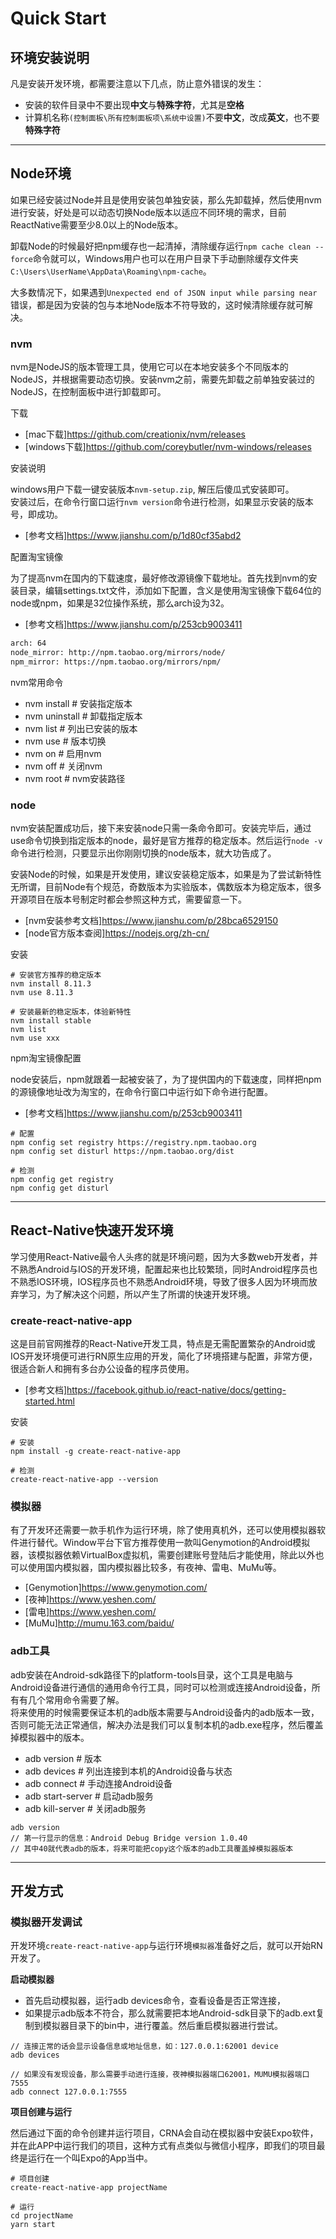 # Quick Start

## 环境安装说明

凡是安装开发环境，都需要注意以下几点，防止意外错误的发生：

- 安装的软件目录中不要出现**中文**与**特殊字符**，尤其是**空格**
- 计算机名称`(控制面板\所有控制面板项\系统中设置)`不要**中文**，改成**英文**，也不要**特殊字符**

- - - - - - - - - - - - - - - - - - - - - - - -

## Node环境

如果已经安装过Node并且是使用安装包单独安装，那么先卸载掉，然后使用nvm进行安装，好处是可以动态切换Node版本以适应不同环境的需求，目前ReactNative需要至少8.0以上的Node版本。<br />

卸载Node的时候最好把npm缓存也一起清掉，清除缓存运行`npm cache clean --force`命令就可以，Windows用户也可以在用户目录下手动删除缓存文件夹`C:\Users\UserName\AppData\Roaming\npm-cache`。<br />

大多数情况下，如果遇到`Unexpected end of JSON input while parsing near`错误，都是因为安装的包与本地Node版本不符导致的，这时候清除缓存就可解决。<br />

### **nvm**

nvm是NodeJS的版本管理工具，使用它可以在本地安装多个不同版本的NodeJS，并根据需要动态切换。安装nvm之前，需要先卸载之前单独安装过的NodeJS，在控制面板中进行卸载即可。

下载

- [mac下载]<https://github.com/creationix/nvm/releases>
- [windows下载]<https://github.com/coreybutler/nvm-windows/releases>

安装说明

windows用户下载一键安装版本`nvm-setup.zip`, 解压后傻瓜式安装即可。<br />
安装过后，在命令行窗口运行`nvm version`命令进行检测，如果显示安装的版本号，即成功。<br />

- [参考文档]<https://www.jianshu.com/p/1d80cf35abd2>

配置淘宝镜像

为了提高nvm在国内的下载速度，最好修改源镜像下载地址。首先找到nvm的安装目录，编辑settings.txt文件，添加如下配置，含义是使用淘宝镜像下载64位的node或npm，如果是32位操作系统，那么arch设为32。<br />

- [参考文档]<https://www.jianshu.com/p/253cb9003411>

```txt
arch: 64
node_mirror: http://npm.taobao.org/mirrors/node/
npm_mirror: https://npm.taobao.org/mirrors/npm/
```

nvm常用命令

- nvm install      # 安装指定版本
- nvm uninstall    # 卸载指定版本
- nvm list         # 列出已安装的版本
- nvm use          # 版本切换
- nvm on           # 启用nvm
- nvm off          # 关闭nvm
- nvm root         # nvm安装路径

### **node**

nvm安装配置成功后，接下来安装node只需一条命令即可。安装完毕后，通过use命令切换到指定版本的node，最好是官方推荐的稳定版本。然后运行`node -v`命令进行检测，只要显示出你刚刚切换的node版本，就大功告成了。<br />

安装Node的时候，如果是开发使用，建议安装稳定版本，如果是为了尝试新特性无所谓，目前Node有个规范，奇数版本为实验版本，偶数版本为稳定版本，很多开源项目在版本号制定时都会参照这种方式，需要留意一下。<br />

- [nvm安装参考文档]<https://www.jianshu.com/p/28bca6529150>
- [node官方版本查阅]<https://nodejs.org/zh-cn/>

安装

```shell
# 安装官方推荐的稳定版本
nvm install 8.11.3
nvm use 8.11.3

# 安装最新的稳定版本，体验新特性
nvm install stable
nvm list
nvm use xxx
```

npm淘宝镜像配置

node安装后，npm就跟着一起被安装了，为了提供国内的下载速度，同样把npm的源镜像地址改为淘宝的，在命令行窗口中运行如下命令进行配置。<br />

- [参考文档]<https://www.jianshu.com/p/253cb9003411>

```shell
# 配置
npm config set registry https://registry.npm.taobao.org
npm config set disturl https://npm.taobao.org/dist

# 检测
npm config get registry
npm config get disturl
```

- - - - - - - - - - - - - - - - - - - - - - - -

## React-Native快速开发环境

学习使用React-Native最令人头疼的就是环境问题，因为大多数web开发者，并不熟悉Android与IOS的开发环境，配置起来也比较繁琐，同时Android程序员也不熟悉IOS环境，IOS程序员也不熟悉Android环境，导致了很多人因为环境而放弃学习，为了解决这个问题，所以产生了所谓的快速开发环境。

### **create-react-native-app**

这是目前官网推荐的React-Native开发工具，特点是无需配置繁杂的Android或IOS开发环境便可进行RN原生应用的开发，简化了环境搭建与配置，非常方便，很适合新人和拥有多台办公设备的程序员使用。

- [参考文档]<https://facebook.github.io/react-native/docs/getting-started.html>

安装

```shell
# 安装
npm install -g create-react-native-app

# 检测
create-react-native-app --version
```

### **模拟器**

有了开发环还需要一款手机作为运行环境，除了使用真机外，还可以使用模拟器软件进行替代。Window平台下官方推荐使用一款叫Genymotion的Android模拟器，该模拟器依赖VirtualBox虚拟机，需要创建账号登陆后才能使用，除此以外也可以使用国内模拟器，国内模拟器比较多，有夜神、雷电、MuMu等。<br />

- [Genymotion]<https://www.genymotion.com/>
- [夜神]<https://www.yeshen.com/>
- [雷电]<https://www.yeshen.com/>
- [MuMu]<http://mumu.163.com/baidu/>

### adb工具

adb安装在Android-sdk路径下的platform-tools目录，这个工具是电脑与Android设备进行通信的通用命令行工具，同时可以检测或连接Android设备，所有有几个常用命令需要了解。<br />
将来使用的时候需要保证本机的adb版本需要与Android设备内的adb版本一致，否则可能无法正常通信，解决办法是我们可以复制本机的adb.exe程序，然后覆盖掉模拟器中的版本。<br />

- adb version        # 版本
- adb devices        # 列出连接到本机的Android设备与状态
- adb connect        # 手动连接Android设备
- adb start-server   # 启动adb服务
- adb kill-server    # 关闭adb服务

```shell
adb version
// 第一行显示的信息：Android Debug Bridge version 1.0.40
// 其中40就代表adb的版本，将来可能把copy这个版本的adb工具覆盖掉模拟器版本
```

- - - - - - - - - - - - - - - - - - - - - - - -

## 开发方式

### **模拟器开发调试**

开发环境`create-react-native-app`与运行环境`模拟器`准备好之后，就可以开始RN开发了。<br />

**启动模拟器**

- 首先启动模拟器，运行adb devices命令，查看设备是否正常连接，
- 如果提示adb版本不符合，那么就需要把本地Android-sdk目录下的adb.ext复制到模拟器目录下的bin中，进行覆盖。然后重启模拟器进行尝试。

```shell
// 连接正常的话会显示设备信息或地址信息，如：127.0.0.1:62001 device
adb devices

// 如果没有发现设备，那么需要手动进行连接，夜神模拟器端口62001，MUMU模拟器端口7555
adb connect 127.0.0.1:7555
```

**项目创建与运行**

然后通过下面的命令创建并运行项目，CRNA会自动在模拟器中安装Expo软件，并在此APP中运行我们的项目，这种方式有点类似与微信小程序，即我们的项目最终是运行在一个叫Expo的App当中。<br />

```shell
# 项目创建
create-react-native-app projectName

# 运行
cd projectName
yarn start
```
